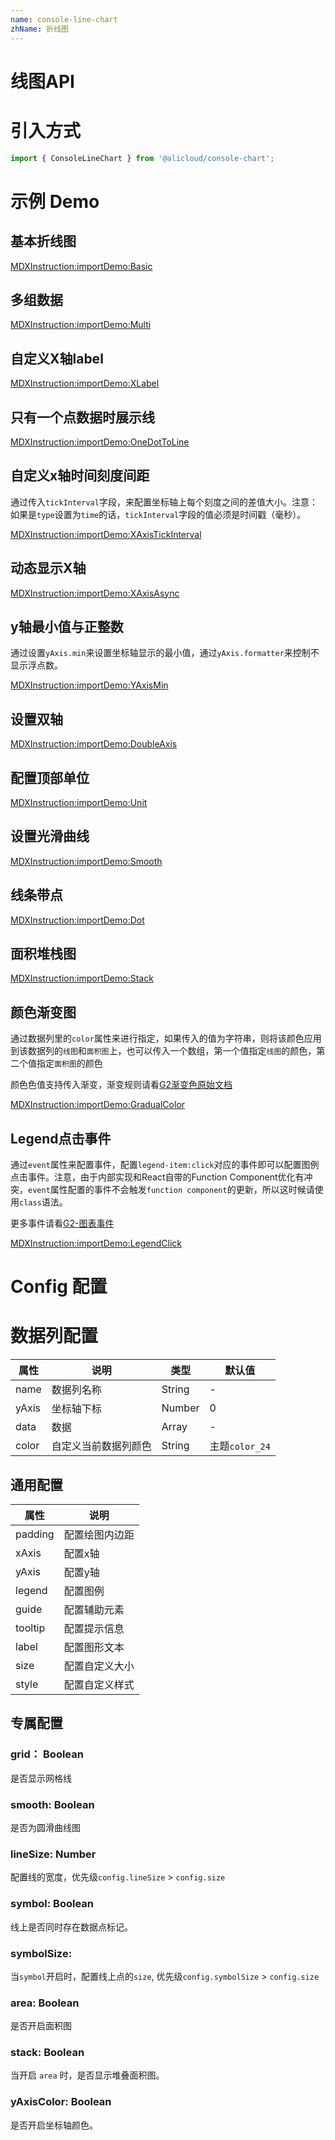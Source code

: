 ```yaml
---
name: console-line-chart
zhName: 折线图
---
```


# 线图API

# 引入方式

```javascript
import { ConsoleLineChart } from '@alicloud/console-chart';
```

# 示例 Demo

## 基本折线图

[MDXInstruction:importDemo:Basic](./demo/Basic.tsx)

## 多组数据

[MDXInstruction:importDemo:Multi](./demo/Multi.tsx)

## 自定义X轴label

[MDXInstruction:importDemo:XLabel](./demo/XLabel.tsx)

## 只有一个点数据时展示线

[MDXInstruction:importDemo:OneDotToLine](./demo/OneDotToLine.tsx)

## 自定义x轴时间刻度间距

通过传入`tickInterval`字段，来配置坐标轴上每个刻度之间的差值大小。注意：如果是`type`设置为`time`的话，`tickInterval`字段的值必须是时间戳（毫秒）。

[MDXInstruction:importDemo:XAxisTickInterval](./demo/XAxisTickInterval.tsx)

## 动态显示X轴

[MDXInstruction:importDemo:XAxisAsync](./demo/XAxisAsync.tsx)

## y轴最小值与正整数
通过设置`yAxis.min`来设置坐标轴显示的最小值，通过`yAxis.formatter`来控制不显示浮点数。

[MDXInstruction:importDemo:YAxisMin](./demo/YAxisMin.tsx)

## 设置双轴

[MDXInstruction:importDemo:DoubleAxis](./demo/DoubleAxis.tsx)

## 配置顶部单位

[MDXInstruction:importDemo:Unit](./demo/Unit.tsx)

## 设置光滑曲线

[MDXInstruction:importDemo:Smooth](./demo/Smooth.tsx)

## 线条带点

[MDXInstruction:importDemo:Dot](./demo/Dot.tsx)

## 面积堆栈图

[MDXInstruction:importDemo:Stack](./demo/Stack.tsx)

## 颜色渐变图

通过数据列里的`color`属性来进行指定，如果传入的值为字符串，则将该颜色应用到该数据列的`线图`和`面积图`上，也可以传入一个数组，第一个值指定`线图`的颜色，第二个值指定`面积图`的颜色

颜色色值支持传入渐变，渐变规则请看[G2渐变色原始文档](https://g2-v3.antv.vision/zh/docs/api/graphics#%E6%B8%90%E5%8F%98%E8%89%B2)

[MDXInstruction:importDemo:GradualColor](./demo/GradualColor.tsx)

## Legend点击事件

通过`event`属性来配置事件，配置`legend-item:click`对应的事件即可以配置图例点击事件。注意，由于内部实现和React自带的Function Component优化有冲突，`event`属性配置的事件不会触发`function component`的更新，所以这时候请使用`class`语法。

更多事件请看[G2-图表事件](https://g2-v3.antv.vision/zh/docs/manual/tutorial/event)

[MDXInstruction:importDemo:LegendClick](./demo/LegendClick.tsx)

# Config 配置

# 数据列配置

| 属性 | 说明 | 类型 | 默认值 |
| --- | --- | --- | --- |
| name | 数据列名称 | String | - |
| yAxis | 坐标轴下标 | Number | 0 |
| data | 数据 | Array | - |
| color | 自定义当前数据列颜色 | String | 主题`color_24` |

## 通用配置
| 属性 | 说明 |
| --- | --- |
| padding | 配置绘图内边距 |
| xAxis | 配置x轴 |
| yAxis | 配置y轴 |
| legend | 配置图例 |
| guide | 配置辅助元素 |
| tooltip | 配置提示信息 |
| label | 配置图形文本 |
| size | 配置自定义大小 |
| style | 配置自定义样式 |

## 专属配置

### grid： Boolean
是否显示网格线

### smooth: Boolean
是否为圆滑曲线图

### lineSize: Number
配置线的宽度，优先级`config.lineSize` > `config.size`

### symbol: Boolean
线上是否同时存在数据点标记。

### symbolSize:
当`symbol`开启时，配置线上点的`size`, 优先级`config.symbolSize` > `config.size`

### area: Boolean
是否开启面积图

### stack: Boolean
当开启 `area` 时，是否显示堆叠面积图。

### yAxisColor: Boolean
是否开启坐标轴颜色。
